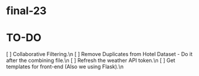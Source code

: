 # final-23

# TO-DO

[ ] Collaborative Filtering.\n
[ ] Remove Duplicates from Hotel Dataset - Do it after the combining file.\n
[ ] Refresh the weather API token.\n
[ ] Get templates for front-end (Also we using Flask).\n
